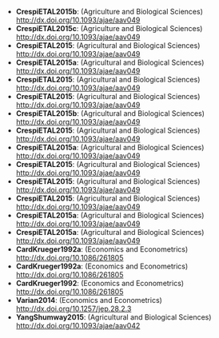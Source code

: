 * **CrespiETAL2015b**: (Agriculture and Biological Sciences) http://dx.doi.org/10.1093/ajae/aav049
* **CrespiETAL2015c**: (Agriculture and Biological Sciences) http://dx.doi.org/10.1093/ajae/aav049
* **CrespiETAL2015**: (Agricultural and Biological Sciences) http://dx.doi.org/10.1093/ajae/aav049
* **CrespiETAL2015a**: (Agricultural and Biological Sciences) http://dx.doi.org/10.1093/ajae/aav049
* **CrespiETAL2015**: (Agricultural and Biological Sciences) http://dx.doi.org/10.1093/ajae/aav049
* **CrespiETAL2015**: (Agricultural and Biological Sciences) http://dx.doi.org/10.1093/ajae/aav049
* **CrespiETAL2015b**: (Agricultural and Biological Sciences) http://dx.doi.org/10.1093/ajae/aav049
* **CrespiETAL2015**: (Agricultural and Biological Sciences) http://dx.doi.org/10.1093/ajae/aav049
* **CrespiETAL2015a**: (Agricultural and Biological Sciences) http://dx.doi.org/10.1093/ajae/aav049
* **CrespiETAL2015**: (Agricultural and Biological Sciences) http://dx.doi.org/10.1093/ajae/aav049
* **CrespiETAL2015**: (Agricultural and Biological Sciences) http://dx.doi.org/10.1093/ajae/aav049
* **CrespiETAL2015**: (Agricultural and Biological Sciences) http://dx.doi.org/10.1093/ajae/aav049
* **CrespiETAL2015a**: (Agricultural and Biological Sciences) http://dx.doi.org/10.1093/ajae/aav049
* **CrespiETAL2015a**: (Agricultural and Biological Sciences) http://dx.doi.org/10.1093/ajae/aav049
* **CardKrueger1992a**: (Economics and Econometrics) http://dx.doi.org/10.1086/261805
* **CardKrueger1992a**: (Economics and Econometrics) http://dx.doi.org/10.1086/261805
* **CardKrueger1992**: (Economics and Econometrics) http://dx.doi.org/10.1086/261805
* **Varian2014**: (Economics and Econometrics) http://dx.doi.org/10.1257/jep.28.2.3
* **YangShumway2015**: (Agricultural and Biological Sciences) http://dx.doi.org/10.1093/ajae/aav042
